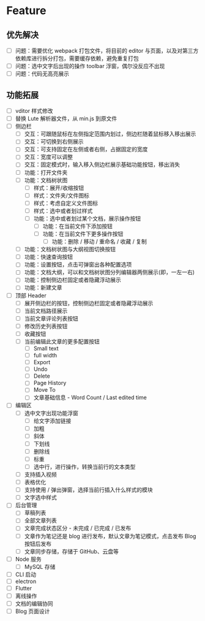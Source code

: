 # Feature

## 优先解决

* [ ] 问题：需要优化 webpack 打包文件，将目前的 editor 与页面，以及对第三方依赖库进行拆分打包，需要缓存依赖，避免重复打包
* [ ] 问题：选中文字后出现的操作 toolbar 浮窗，偶尔没反应不出现
* [ ] 问题：代码无高亮展示

## 功能拓展

* [ ] vditor 样式修改
* [ ] 替换 Lute 解析器文件，从 min.js 到原文件
* [ ] 侧边栏
    * [ ] 交互：可跟随鼠标在左侧指定范围内划过，侧边栏随着鼠标移入移出展示
    * [ ] 交互：可切换到右侧展示
    * [ ] 交互：可支持固定在左侧或者右侧，占据固定的宽度
    * [ ] 交互：宽度可以调整
    * [ ] 交互：固定模式时，输入移入侧边栏展示基础功能按钮，移出消失
    * [ ] 功能：打开文件夹
    * [ ] 功能：文档树状图
        * [ ] 样式：展开/收缩按钮
        * [ ] 样式：文件夹/文件图标
        * [ ] 样式：考虑自定义文件图标
        * [ ] 样式：选中或者划过样式
        * [ ] 功能：选中或者划过某个文档，展示操作按钮
            * [ ] 功能：在当前文件下添加按钮
            * [ ] 功能：在当前文件下更多操作按钮
                * [ ] 功能：删除 / 移动 / 重命名 / 收藏 / 复制
    * [ ] 功能：文档树状图与大纲视图切换按钮
    * [ ] 功能：快速查询按钮
    * [ ] 功能：设置按钮，点击可弹窗出各种配置选项
    * [ ] 功能：文档大纲，可以和文档树状图分列编辑器两侧展示(即，一左一右)
    * [ ] 功能：控制侧边栏固定或者隐藏浮动展示
    * [ ] 功能：新建文章
* [ ] 顶部 Header
    * [ ] 展开侧边栏的按钮，控制侧边栏固定或者隐藏浮动展示
    * [ ] 当前文档路径展示
    * [ ] 当前文章评论列表按钮
    * [ ] 修改历史列表按钮
    * [ ] 收藏按钮
    * [ ] 当前编辑此文章的更多配置按钮
        * [ ] Small text
        * [ ] full width
        * [ ] Export
        * [ ] Undo
        * [ ] Delete
        * [ ] Page History
        * [ ] Move To
        * [ ] 文章基础信息 - Word Count / Last edited time
* [ ] 编辑区
    * [ ] 选中文字出现功能浮窗
        * [ ] 给文字添加链接
        * [ ] 加粗
        * [ ] 斜体
        * [ ] 下划线
        * [ ] 删除线
        * [ ] 标重
        * [ ] 选中行，进行操作，转换当前行的文本类型
    * [ ] 支持插入视频
    * [ ] 表格优化
    * [ ] 支持使用 / 弹出弹窗，选择当前行插入什么样式的模块
    * [ ] 文字选中样式
* [ ] 后台管理
    * [ ] 草稿列表
    * [ ] 全部文章列表
    * [ ] 文章完成状态区分 - 未完成 / 已完成 / 已发布
    * [ ] 文章作为笔记还是 blog 进行发布，默认文章为笔记模式，点击发布 Blog 按钮后发布
    * [ ] 文章同步存储，存储于 GitHub、云盘等
* [ ] Node 服务
    * [ ] MySQL 存储
* [ ] CLI 启动
* [ ] electron
* [ ] Flutter
* [ ] 离线操作
* [ ] 文档的编辑协同
* [ ] Blog 页面设计
